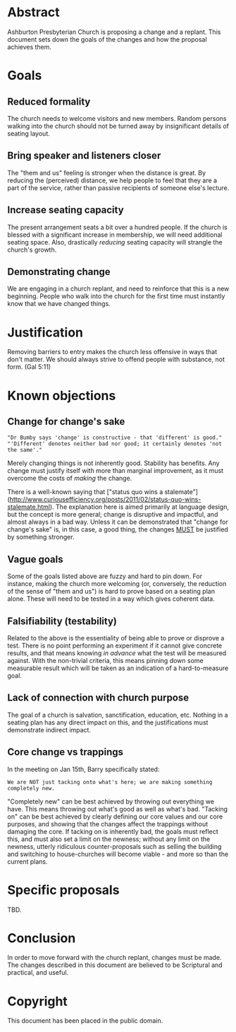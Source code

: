 Abstract
========

Ashburton Presbyterian Church is proposing a change and a replant. This document
sets down the goals of the changes and how the proposal achieves them.

Goals
=====

Reduced formality
-----------------

The church needs to welcome visitors and new members. Random persons walking into
the church should not be turned away by insignificant details of seating layout.

Bring speaker and listeners closer
----------------------------------

The "them and us" feeling is stronger when the distance is great. By reducing the
(perceived) distance, we help people to feel that they are a part of the service,
rather than passive recipients of someone else's lecture.

Increase seating capacity
-------------------------

The present arrangement seats a bit over a hundred people. If the church is blessed
with a significant increase in membership, we will need additional seating space.
Also, drastically _reducing_ seating capacity will strangle the church's growth.

Demonstrating change
--------------------

We are engaging in a church replant, and need to reinforce that this is a new
beginning. People who walk into the church for the first time must instantly know
that we have changed things.

Justification
=============

Removing barriers to entry makes the church less offensive in ways that don't matter.
We should always strive to offend people with substance, not form. (Gal 5:11)

Known objections
================

Change for change's sake
------------------------

    "Dr Bumby says 'change' is constructive - that 'different' is good."
    "'Different' denotes neither bad nor good; it certainly denotes 'not the same'."

Merely changing things is not inherently good. Stability has benefits. Any change
must justify itself with more than marginal improvement, as it must overcome the
costs of _making_ the change.

There is a well-known saying that ["status quo wins a stalemate"]
(http://www.curiousefficiency.org/posts/2011/02/status-quo-wins-stalemate.html).
The explanation here is aimed primarily at language design, but the concept is
more general; change is disruptive and impactful, and almost always in a bad way.
Unless it can be demonstrated that "change for change's sake" is, in this case,
a good thing, the changes [MUST](https://www.ietf.org/rfc/rfc2119.txt) be justified
by something stronger.

Vague goals
-----------

Some of the goals listed above are fuzzy and hard to pin down. For instance, making
the church more welcoming (or, conversely, the reduction of the sense of "them and
us") is hard to prove based on a seating plan alone. These will need to be tested in
a way which gives coherent data.

Falsifiability (testability)
----------------------------

Related to the above is the essentiality of being able to prove or disprove a test.
There is no point performing an experiment if it cannot give concrete results, and
that means knowing *in advance* what the test will be measured against. With the
non-trivial criteria, this means pinning down some measurable result which will be
taken as an indication of a hard-to-measure goal.

Lack of connection with church purpose
--------------------------------------

The goal of a church is salvation, sanctification, education, etc. Nothing in a
seating plan has any direct impact on this, and the justifications must demonstrate
indirect impact.

Core change vs trappings
------------------------

In the meeting on Jan 15th, Barry specifically stated:

    We are NOT just tacking onto what's here; we are making something completely new.

"Completely new" can be best achieved by throwing out everything we have. This means
throwing out what's good as well as what's bad. "Tacking on" can be best achieved by
clearly defining our core values and our core purposes, and showing that the changes
affect the trappings without damaging the core. If tacking on is inherently bad, the
goals must reflect this, and must also set a limit on the newness; without any limit
on the newness, utterly ridiculous counter-proposals such as selling the building and
switching to house-churches will become viable - and more so than the current plans.

Specific proposals
==================

TBD.

Conclusion
==========

In order to move forward with the church replant, changes must be made. The changes
described in this document are believed to be Scriptural and practical, and useful.

Copyright
=========

This document has been placed in the public domain.
